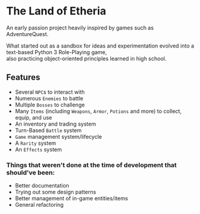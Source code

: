 # The Land of Etheria

An early passion project heavily inspired by games such as AdventureQuest.

What started out as a sandbox for ideas and experimentation evolved into a text-based Python 3 Role-Playing game,  
also practicing object-oriented principles learned in high school.

## Features

- Several `NPC`s to interact with
- Numerous `Enemies` to battle
- Multiple `Bosses` to challenge
- Many `Items` (including `Weapons`, `Armor`, `Potions` and more) to collect, equip, and use
- An inventory and trading system
- Turn-Based `Battle` system
- `Game` management system/lifecycle
- A `Rarity` system
- An `Effects` system

### Things that weren't done at the time of development that should've been:

- Better documentation
- Trying out some design patterns
- Better management of in-game entities/items
- General refactoring
